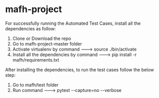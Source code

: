 # mafh-project


For successfully running the Automated Test Cases, install all the dependencies as follow:

1. Clone or Download the repo
2. Go to mafh-project-master folder
3. Activate virtualenv by command ---> source ./bin/activate
3. Install all the dependencies by command ---> pip install -r mafh/requirements.txt 

After installing the dependencies, to run the test cases follow the below step:

1. Go to mafh/test folder
2. Run command ---> pytest --capture=no --verbose

